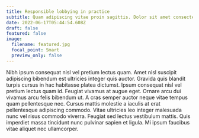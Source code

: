 ```yaml
---
title: Responsible lobbying in practice
subtitle: Quam adipiscing vitae proin sagittis. Dolor sit amet consectetur adipiscing.
date: 2022-06-17T05:44:54.608Z
draft: false
featured: false
image:
  filename: featured.jpg
  focal_point: Smart
  preview_only: false
---
```

Nibh ipsum consequat nisl vel pretium lectus quam. Amet nisl suscipit adipiscing bibendum est ultricies integer quis auctor. Gravida quis blandit turpis cursus in hac habitasse platea dictumst. Ipsum consequat nisl vel pretium lectus quam id. Feugiat vivamus at augue eget. Ornare arcu dui vivamus arcu felis bibendum ut. A cras semper auctor neque vitae tempus quam pellentesque nec. Cursus mattis molestie a iaculis at erat pellentesque adipiscing commodo. Vitae ultricies leo integer malesuada nunc vel risus commodo viverra. Feugiat sed lectus vestibulum mattis. Quis imperdiet massa tincidunt nunc pulvinar sapien et ligula. Mi ipsum faucibus vitae aliquet nec ullamcorper.